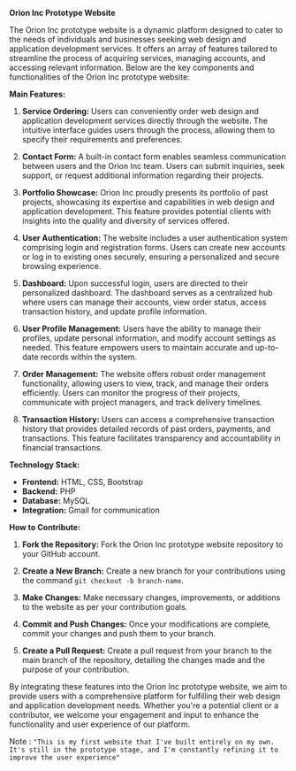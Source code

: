 **Orion Inc Prototype Website**

The Orion Inc prototype website is a dynamic platform designed to cater to the needs of individuals and businesses seeking web design and application development services. It offers an array of features tailored to streamline the process of acquiring services, managing accounts, and accessing relevant information. Below are the key components and functionalities of the Orion Inc prototype website:

**Main Features:**

1. **Service Ordering:** Users can conveniently order web design and application development services directly through the website. The intuitive interface guides users through the process, allowing them to specify their requirements and preferences.

2. **Contact Form:** A built-in contact form enables seamless communication between users and the Orion Inc team. Users can submit inquiries, seek support, or request additional information regarding their projects.

3. **Portfolio Showcase:** Orion Inc proudly presents its portfolio of past projects, showcasing its expertise and capabilities in web design and application development. This feature provides potential clients with insights into the quality and diversity of services offered.

4. **User Authentication:** The website includes a user authentication system comprising login and registration forms. Users can create new accounts or log in to existing ones securely, ensuring a personalized and secure browsing experience.

5. **Dashboard:** Upon successful login, users are directed to their personalized dashboard. The dashboard serves as a centralized hub where users can manage their accounts, view order status, access transaction history, and update profile information.

6. **User Profile Management:** Users have the ability to manage their profiles, update personal information, and modify account settings as needed. This feature empowers users to maintain accurate and up-to-date records within the system.

7. **Order Management:** The website offers robust order management functionality, allowing users to view, track, and manage their orders efficiently. Users can monitor the progress of their projects, communicate with project managers, and track delivery timelines.

8. **Transaction History:** Users can access a comprehensive transaction history that provides detailed records of past orders, payments, and transactions. This feature facilitates transparency and accountability in financial transactions.

**Technology Stack:**

- **Frontend:** HTML, CSS, Bootstrap
- **Backend:** PHP
- **Database:** MySQL
- **Integration:** Gmail for communication

**How to Contribute:**

1. **Fork the Repository:** Fork the Orion Inc prototype website repository to your GitHub account.
   
2. **Create a New Branch:** Create a new branch for your contributions using the command ```git checkout -b branch-name```.
   
3. **Make Changes:** Make necessary changes, improvements, or additions to the website as per your contribution goals.
   
4. **Commit and Push Changes:** Once your modifications are complete, commit your changes and push them to your branch.
   
5. **Create a Pull Request:** Create a pull request from your branch to the main branch of the repository, detailing the changes made and the purpose of your contribution.

By integrating these features into the Orion Inc prototype website, we aim to provide users with a comprehensive platform for fulfilling their web design and application development needs. Whether you're a potential client or a contributor, we welcome your engagement and input to enhance the functionality and user experience of our platform.

Note : ```"This is my first website that I've built entirely on my own. It's still in the prototype stage, and I'm constantly refining it to improve the user experience"```
